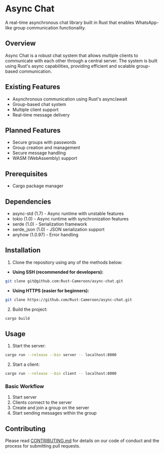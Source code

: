 # Async Chat

A real-time asynchronous chat library built in Rust that enables WhatsApp-like group communication functionality.

## Overview

Async Chat is a robust chat system that allows multiple clients to communicate with each other through a central server. The system is built using Rust's async capabilities, providing efficient and scalable group-based communication.

## Existing Features

- Asynchronous communication using Rust's async/await
- Group-based chat system
- Multiple client support
- Real-time message delivery

## Planned Features
- Secure groups with passwords
- Group creation and management
- Secure message handling
- WASM (WebAssembly) support

## Prerequisites

- Cargo package manager

## Dependencies

- async-std (1.7) - Async runtime with unstable features
- tokio (1.0) - Async runtime with synchronization features
- serde (1.0) - Serialization framework
- serde_json (1.0) - JSON serialization support
- anyhow (1.0.97) - Error handling

## Installation

1. Clone the repository using any of the methods below:

- **Using SSH (recommended for developers):**
```bash
git clone git@github.com:Rust-Cameroon/async-chat.git
```

- **Using HTTPS (easier for beginners):**
```bash
git clone https://github.com/Rust-Cameroon/async-chat.git
```

2. Build the project:
```bash
cargo build
```

## Usage

1. Start the server:
```bash
cargo run --release --bin server -- localhost:8000
```

2. Start a client:
```bash
cargo run --release --bin client -- localhost:8000
```

### Basic Workflow

1. Start server
2. Clients connect to the server
3. Create and join a group on the server
4. Start sending messages within the group


## Contributing

Please read [CONTRIBUTING.md](CONTRIBUTING.md) for details on our code of conduct and the process for submitting pull requests.
